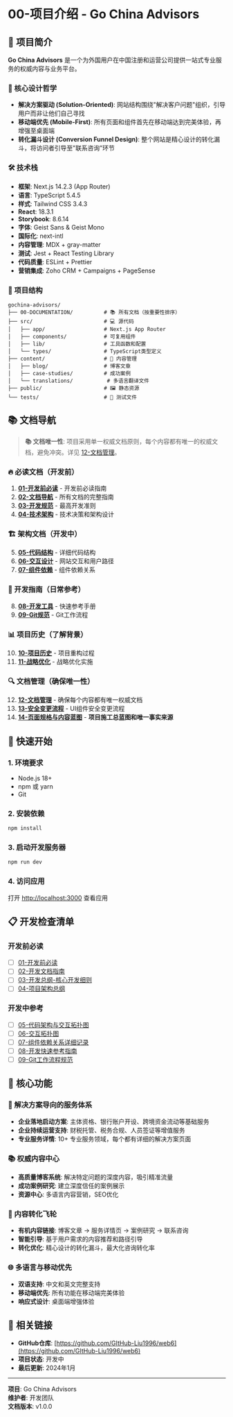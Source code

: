 # 00-项目介绍 - Go China Advisors

## 🎯 项目简介

**Go China Advisors** 是一个为外国用户在中国注册和运营公司提供一站式专业服务的权威内容与业务平台。

### 🚀 核心设计哲学

- **解决方案驱动 (Solution-Oriented)**: 网站结构围绕"解决客户问题"组织，引导用户而非让他们自己寻找
- **移动端优先 (Mobile-First)**: 所有页面和组件首先在移动端达到完美体验，再增强至桌面端
- **转化漏斗设计 (Conversion Funnel Design)**: 整个网站是精心设计的转化漏斗，将访问者引导至"联系咨询"环节

### 🛠️ 技术栈

- **框架**: Next.js 14.2.3 (App Router)
- **语言**: TypeScript 5.4.5
- **样式**: Tailwind CSS 3.4.3
- **React**: 18.3.1
- **Storybook**: 8.6.14
- **字体**: Geist Sans & Geist Mono
- **国际化**: next-intl
- **内容管理**: MDX + gray-matter
- **测试**: Jest + React Testing Library
- **代码质量**: ESLint + Prettier
- **营销集成**: Zoho CRM + Campaigns + PageSense

### 📁 项目结构

```
gochina-advisors/
├── 00-DOCUMENTATION/          # 📚 所有文档（按重要性排序）
├── src/                       # 💻 源代码
│   ├── app/                   # Next.js App Router
│   ├── components/            # 可复用组件
│   ├── lib/                   # 工具函数和配置
│   └── types/                 # TypeScript类型定义
├── content/                   # 📝 内容管理
│   ├── blog/                  # 博客文章
│   ├── case-studies/          # 成功案例
│   └── translations/           # 多语言翻译文件
├── public/                    # 🖼️ 静态资源
└── tests/                     # 🧪 测试文件
```

## 📚 文档导航

> **📚 文档唯一性**: 项目采用单一权威文档原则，每个内容都有唯一的权威文档，避免冲突。详见 [12-文档管理](./12-文档管理.md)。

### 🔥 必读文档（开发前）
1. **[01-开发前必读](./01-开发前必读.md)** - 开发前必读指南
2. **[02-文档导航](./02-文档导航.md)** - 所有文档的完整指南
3. **[03-开发规范](./03-开发规范.md)** - 最高开发准则
4. **[04-技术架构](./04-技术架构.md)** - 技术决策和架构设计

### 🏗️ 架构文档（开发中）
5. **[05-代码结构](./05-代码结构.md)** - 详细代码结构
6. **[06-交互设计](./06-交互设计.md)** - 网站交互和用户路径
7. **[07-组件依赖](./07-组件依赖.md)** - 组件依赖关系

### 📖 开发指南（日常参考）
8. **[08-开发工具](./08-开发工具.md)** - 快速参考手册
9. **[09-Git规范](./09-Git规范.md)** - Git工作流程

### 📊 项目历史（了解背景）
10. **[10-项目历史](./10-项目历史.md)** - 项目重构过程
11. **[11-战略优化](./11-战略优化.md)** - 战略优化实施

### 🔍 文档管理（确保唯一性）
12. **[12-文档管理](./12-文档管理.md)** - 确保每个内容都有唯一权威文档
13. **[13-安全变更流程](./13-安全变更流程.md)** - UI组件安全变更流程
14. **[14-页面规格与内容蓝图](./14-页面规格与内容蓝图.md)** - **项目施工总蓝图和唯一事实来源**

## 🚀 快速开始

### 1. 环境要求
- Node.js 18+ 
- npm 或 yarn
- Git

### 2. 安装依赖
```bash
npm install
```

### 3. 启动开发服务器
```bash
npm run dev
```

### 4. 访问应用
打开 [http://localhost:3000](http://localhost:3000) 查看应用

## 📋 开发检查清单

### 开发前必读
- [ ] [01-开发前必读](./01-开发前必读.md)
- [ ] [02-开发文档指南](./02-开发文档指南.md)
- [ ] [03-开发总纲-核心开发细则](./03-开发总纲-核心开发细则.md)
- [ ] [04-项目架构总纲](./04-项目架构总纲.md)

### 开发中参考
- [ ] [05-代码架构与交互拓扑图](./05-代码架构与交互拓扑图.md)
- [ ] [06-交互拓扑图](./06-交互拓扑图.md)
- [ ] [07-组件依赖关系详细记录](./07-组件依赖关系详细记录.md)
- [ ] [08-开发快速参考指南](./08-开发快速参考指南.md)
- [ ] [09-Git工作流程规范](./09-Git工作流程规范.md)

## 🎯 核心功能

### 🎯 解决方案导向的服务体系
- **企业落地启动方案**: 主体资格、银行账户开设、跨境资金流动等基础服务
- **企业持续运营支持**: 财税托管、税务合规、人员签证等增值服务
- **专业服务详情**: 10+ 专业服务领域，每个都有详细的解决方案页面

### 📚 权威内容中心
- **高质量博客系统**: 解决特定问题的深度内容，吸引精准流量
- **成功案例研究**: 建立深度信任的案例展示
- **资源中心**: 多语言内容营销，SEO优化

### 🔄 内容转化飞轮
- **有机内容链接**: 博客文章 → 服务详情页 → 案例研究 → 联系咨询
- **智能引导**: 基于用户需求的内容推荐和路径引导
- **转化优化**: 精心设计的转化漏斗，最大化咨询转化率

### 🌐 多语言与移动优先
- **双语支持**: 中文和英文完整支持
- **移动端优先**: 所有功能在移动端完美体验
- **响应式设计**: 桌面端增强体验

## 🔗 相关链接

- **GitHub仓库**: [https://github.com/GItHub-Liu1996/web6](https://github.com/GItHub-Liu1996/web6)
- **项目状态**: 开发中
- **最后更新**: 2024年1月

---

**项目**: Go China Advisors  
**维护者**: 开发团队  
**文档版本**: v1.0.0
